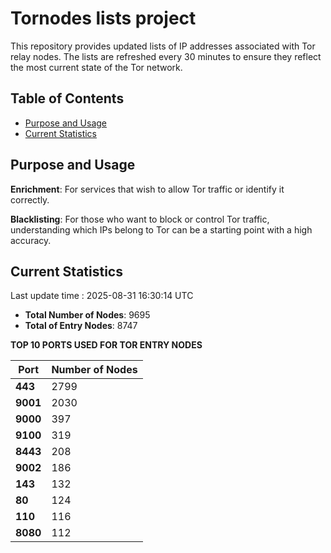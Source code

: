 # Tornodes lists project

This repository provides updated lists of IP addresses associated with Tor relay nodes. The lists are refreshed every 30 minutes to ensure they reflect the most current state of the Tor network.

## Table of Contents

- [Purpose and Usage](#purpose-and-usage)
- [Current Statistics](#current-statistics)


## Purpose and Usage

**Enrichment**: For services that wish to allow Tor traffic or identify it correctly.

**Blacklisting**: For those who want to block or control Tor traffic, understanding which IPs belong to Tor can be a starting point with a high accuracy.

## Current Statistics

Last update time : 2025-08-31 16:30:14 UTC

- **Total Number of Nodes**: 9695
- **Total of Entry Nodes**: 8747

**TOP 10 PORTS USED FOR TOR ENTRY NODES**

| **Port** | **Number of Nodes** |
|------|-----------------|
| **443**   | 2799  |
| **9001**   | 2030  |
| **9000**   | 397  |
| **9100**   | 319  |
| **8443**   | 208  |
| **9002**   | 186  |
| **143**   | 132  |
| **80**   | 124  |
| **110**   | 116  |
| **8080**   | 112  |

